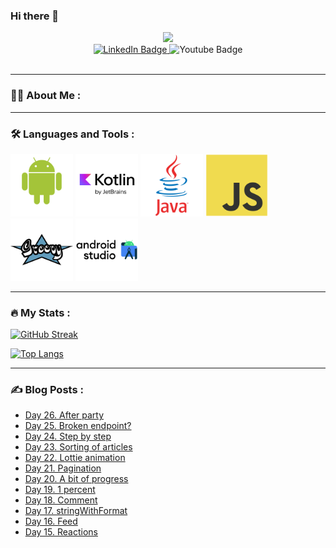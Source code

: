 ### Hi there 👋

<div id="header" align="center">
  <img src="https://media.giphy.com/media/M9gbBd9nbDrOTu1Mqx/giphy.gif" width="100"/>
</div>

<div id="badges" align="center">
  <a href="https://www.linkedin.com/in/yauheni-slizh-5b7a7236/">
    <img src="https://img.shields.io/badge/LinkedIn-blue?style=for-the-badge&logo=linkedin&logoColor=white" alt="LinkedIn Badge"/>
  </a>
  <a>
    <img src="https://img.shields.io/github/stars/kiolk?style=social" alt="Youtube Badge"/>
   </a>
</div>

<div align="center">
  <img src="https://komarev.com/ghpvc/?username=kiolk&style=flat-square&color=blue" alt=""/>
</div>

---

### :woman_technologist: About Me :

---

### :hammer_and_wrench: Languages and Tools :
<div>
  <img src="https://raw.githubusercontent.com/devicons/devicon/master/icons/android/android-original-wordmark.svg" title="Android" alt="Android" height="100" width="100"/>
  <img src="https://github.com/devicons/devicon/blob/master/icons/kotlin/kotlin-original-wordmark.svg" title="Kotlin" alt="Kotli" height="100" width="100"/>
  <img src="https://github.com/devicons/devicon/blob/master/icons/java/java-original-wordmark.svg" title="Java" alt="Java" height="100" width="100"/>
  <img src="https://github.com/devicons/devicon/blob/master/icons/javascript/javascript-original.svg" title="Js" alt="Js" height="100" width="100"/>
  <img src="https://github.com/devicons/devicon/blob/master/icons/groovy/groovy-original.svg" title="Groovy" alt="Groovy" height="100" width="100"/>
  <img src="https://github.com/devicons/devicon/blob/master/icons/androidstudio/androidstudio-original-wordmark.svg" title="AndroidStudio" alt="AndroidStudiohttps://github.com/devicons/devicon/blob/master/icons/androidstudio/androidstudio-original-wordmark.svg" height="100" width="100"/>
</div>

<!--
**Kiolk/Kiolk** is a ✨ _special_ ✨ repository because its `README.md` (this file) appears on your GitHub profile.

Here are some ideas to get you started:

- 🔭 I’m currently working on ...
- 🌱 I’m currently learning ...
- 👯 I’m looking to collaborate on ...
- 🤔 I’m looking for help with ...
- 💬 Ask me about ...
- 📫 How to reach me: ...
- 😄 Pronouns: ...
- ⚡ Fun fact: ...
-->
---

### :fire: My Stats :
[![GitHub Streak](http://github-readme-streak-stats.herokuapp.com?user=Kiolk&theme=dark&background=000000)](https://git.io/streak-stats)

[![Top Langs](https://github-readme-stats.vercel.app/api/top-langs/?username=Kiolk)](https://github.com/anuraghazra/github-readme-stats)

---

### :writing_hand: Blog Posts :
<!-- BLOG-POST-LIST:START -->
- [Day 26. After party](https://dev.to/kiolk/day-26-after-party-5373)
- [Day 25. Broken endpoint?](https://dev.to/kiolk/day-25-broken-endpoint-4eo7)
- [Day 24. Step by step](https://dev.to/kiolk/day-24-step-by-step-4jjj)
- [Day 23. Sorting of articles](https://dev.to/kiolk/day-23-sorting-of-articles-3g0p)
- [Day 22. Lottie animation](https://dev.to/kiolk/day-22-lottie-animation-57b4)
- [Day 21. Pagination](https://dev.to/kiolk/day-21-pagination-ohj)
- [Day 20. A bit of progress](https://dev.to/kiolk/day-20-a-bit-of-progress-1ga9)
- [Day 19. 1 percent](https://dev.to/kiolk/day-19-1-percent-5ek9)
- [Day 18. Comment](https://dev.to/kiolk/day-18-comment-44c0)
- [Day 17. stringWithFormat](https://dev.to/kiolk/day-17-stringwithformat-3kb1)
- [Day 16. Feed](https://dev.to/kiolk/day-16-feed-5f9k)
- [Day 15. Reactions](https://dev.to/kiolk/day-15-reactions-4deo)
<!-- BLOG-POST-LIST:END -->

